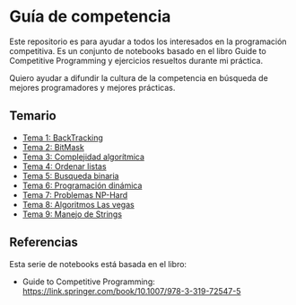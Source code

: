 # Guía de competencia
Este repositorio es para ayudar a todos los interesados
en la programación competitiva. Es un conjunto de notebooks
basado en el libro Guide to Competitive Programming y ejercicios resueltos durante mi práctica. 

Quiero ayudar a difundir la cultura de la competencia
en búsqueda de mejores programadores y mejores prácticas.

## Temario
* [Tema 1: BackTracking](./Backtraking/Readme.md)
* [Tema 2: BitMask](./BitMask)
* [Tema 3: Complejidad algorítmica](./Complejidad)
* [Tema 4: Ordenar listas](./Sorting)
* [Tema 5: Busqueda binaria](./BusquedaBinaria)
* [Tema 6: Programación dinámica](./DP)
* [Tema 7: Problemas NP-Hard](./NP)
* [Tema 8: Algoritmos Las vegas](./Vegas)
* [Tema 9: Manejo de Strings](./Strings)


## Referencias
Esta serie de notebooks está basada en el libro: 
* Guide to Competitive Programming: https://link.springer.com/book/10.1007/978-3-319-72547-5  
